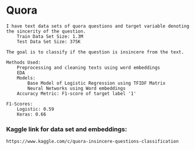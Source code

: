 # Quora
    I have text data sets of quora questions and target variable denoting the sincerity of the question.
        Train Data Set Size: 1.3M
        Test Data Set Size: 375K
    
    The goal is to classify if the question is insincere from the text.
    
    Methods Used:
        Preprocessing and cleaning texts using word embeddings
        EDA
        Models:
            Base Model of Logistic Regression using TFIDF Matrix
            Neural Networks using Word embeddings
        Accuracy Metric: F1-score of target label '1'
    
    F1-Scores:
        Logistic: 0.59
        Keras: 0.66
### Kaggle link for data set and embeddings:
    https://www.kaggle.com/c/quora-insincere-questions-classification
